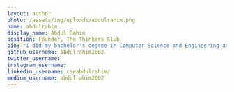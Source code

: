 ```yaml
---
layout: author
photo: /assets/img/uploads/abdulrahim.png
name: abdulrahim
display_name: Abdul Rahim
position: Founder, The Thinkers Club
bio: "I did my bachelor's degree in Computer Science and Engineering and enjoy exploring new areas of science and technologies. I'm currently contributing to the linux kernel"
github_username: abdulrahim2002
twitter_username: 
instagram_username: 
linkedin_username: cseabdulrahim/
medium_username: abdulrahim2002
---
```


